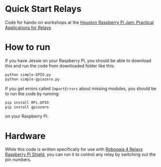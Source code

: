 # Quick Start Relays

Code for hands-on workshops at the [Houston Raspberry Pi Jam: Practical Applications for Relays](http://www.meetup.com/Houston-Raspberry-Pi-Users-Group/events/231550557/)

# How to run

If you have Jessie on your Raspberry Pi, you should be able to download this and run the code from downloaded folder like this:

```sh
python simple-GPIO.py
python simple-gpiozero.py
```

If you get errors called `ImportErrors` about missing modules, you should be to run the code by running:

```sh
pip install RPi.GPIO
pip install gpiozero
```

on your Raspberry Pi.

# Hardware

While this code is written specifically for use with [Robogaia 4 Relays Raspberry Pi Shield](http://www.robogaia.com/4-relays-raspberry-pi-plateshield.html), you can run it to control any relay by switching out the pin numbers.
